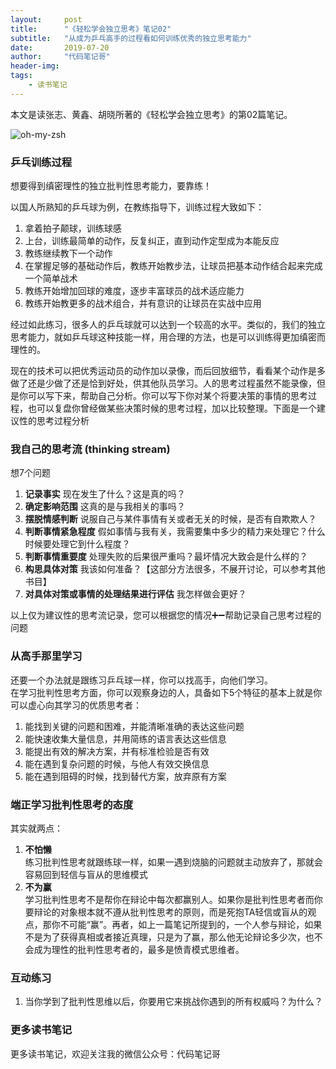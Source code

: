 ```yaml
---
layout:     post
title:      "《轻松学会独立思考》笔记02"
subtitle:   "从成为乒乓高手的过程看如何训练优秀的独立思考能力"
date:       2019-07-20
author:     "代码笔记哥"
header-img:
tags:
    - 读书笔记
---
```


本文是读张志、黄鑫、胡晓所著的《轻松学会独立思考》的第02篇笔记。

![oh-my-zsh](https://upload-images.jianshu.io/upload_images/6324134-56c3bcb08bbdbec5.png?imageMogr2/auto-orient/)

### 乒乓训练过程
想要得到缜密理性的独立批判性思考能力，要靠练！

以国人所熟知的乒乓球为例，在教练指导下，训练过程大致如下：
1. 拿着拍子颠球，训练球感
2. 上台，训练最简单的动作，反复纠正，直到动作定型成为本能反应
3. 教练继续教下一个动作
4. 在掌握足够的基础动作后，教练开始教步法，让球员把基本动作结合起来完成一个简单战术
5. 教练开始增加回球的难度，逐步丰富球员的战术适应能力
6. 教练开始教更多的战术组合，并有意识的让球员在实战中应用

经过如此练习，很多人的乒乓球就可以达到一个较高的水平。类似的，我们的独立思考能力，就如乒乓球这种技能一样，用合理的方法，也是可以训练得更加缜密而理性的。

现在的技术可以把优秀运动员的动作加以录像，而后回放细节，看看某个动作是多做了还是少做了还是恰到好处，供其他队员学习。人的思考过程虽然不能录像，但是你可以写下来，帮助自己分析。你可以写下你对某个将要决策的事情的思考过程，也可以复盘你曾经做某些决策时候的思考过程，加以比较整理。下面是一个建议性的思考过程分析

### 我自己的思考流 (thinking stream)
想7个问题    
1. **记录事实** 现在发生了什么？这是真的吗？
2. **确定影响范围** 这真的是与我相关的事吗？
3. **摆脱情感判断** 说服自己与某件事情有关或者无关的时候，是否有自欺欺人？
4. **判断事情紧急程度** 假如事情与我有关，我需要集中多少的精力来处理它？什么时候要处理它到什么程度？
5. **判断事情重要度** 处理失败的后果很严重吗？最坏情况大致会是什么样的？
6. **构思具体对策** 我该如何准备？【这部分方法很多，不展开讨论，可以参考其他书目】
7. **对具体对策或事情的处理结果进行评估** 我怎样做会更好？

以上仅为建议性的思考流记录，您可以根据您的情况➕➖帮助记录自己思考过程的问题

### 从高手那里学习
还要一个办法就是跟练习乒乓球一样，你可以找高手，向他们学习。  
在学习批判性思考方面，你可以观察身边的人，具备如下5个特征的基本上就是你可以虚心向其学习的优质思考者：  

1. 能找到关键的问题和困难，并能清晰准确的表达这些问题
2. 能快速收集大量信息，并用简练的语言表达这些信息
3. 能提出有效的解决方案，并有标准检验是否有效
4. 能在遇到复杂问题的时候，与他人有效交换信息
5. 能在遇到阻碍的时候，找到替代方案，放弃原有方案

### 端正学习批判性思考的态度
其实就两点：
1. **不怕懒**  
练习批判性思考就跟练球一样，如果一遇到烧脑的问题就主动放弃了，那就会容易回到轻信与盲从的思维模式
2. **不为赢**  
学习批判性思考不是帮你在辩论中每次都赢别人。如果你是批判性思考者而你要辩论的对象根本就不遵从批判性思考的原则，而是死抱TA轻信或盲从的观点，那你不可能“赢”。再者，如上一篇笔记所提到的，一个人参与辩论，如果不是为了获得真相或者接近真理，只是为了赢，那么他无论辩论多少次，也不会成为理性的批判性思考者的，最多是愤青模式思维者。

### 互动练习
1. 当你学到了批判性思维以后，你要用它来挑战你遇到的所有权威吗？为什么？

### 更多读书笔记
更多读书笔记，欢迎关注我的微信公众号：代码笔记哥
